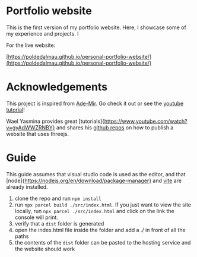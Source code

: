 # Portfolio website

This is the first version of my portfolio website. Here, I showcase some of my experience and projects. I

For the live website:

[https://poldedalmau.github.io/personal-portfolio-website/](https://poldedalmau.github.io/personal-portfolio-website/)

# Acknowledgements

This project is inspired from [Ade-Mir](https://github.com/Ade-mir/html-css-js-portfolio-tutorial-2). Go check it out or see the [youtube tutorial](https://www.youtube.com/watch?v=ldwlOzRvYOU)!

Wael Yasmina provides great [tutorials]{https://www.youtube.com/watch?v=gyAdWWZRNBY} and shares his [github repos](https://github.com/WaelYasmina/drivingquiz) on how to publish a website that uses threejs.

# Guide
This guide assumes that visual studio code is used as the editor, and that [node]{https://nodejs.org/en/download/package-manager} and [vite](https://vite.dev/guide/) are already installed.

1. clone the repo and run ```npm install```
2. run ```npx parcel build ./src/index.html```. If you just want to view the site locally, run ```npx parcel ./src/index.html``` and click on the link the console will print.
3. verify that a ```dist``` folder is generated
4. open the index.html file inside the folder and add a ./ in front of all the paths
5. the contents of the ```dist``` folder can be pasted to the hosting service and the website should work